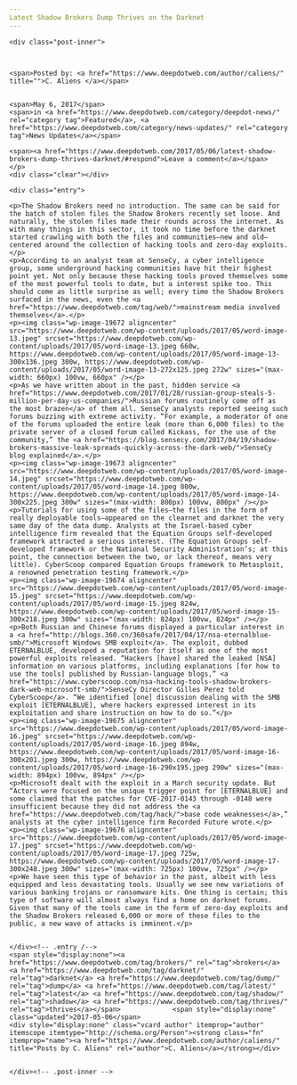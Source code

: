 ```yaml
---
Latest Shadow Brokers Dump Thrives on the Darknet
---
```

<article class="post-listing post-19663 post type-post status-publish format-standard has-post-thumbnail hentry category-deepdot-news category-news-updates tag-brokers tag-darknet tag-dump tag-latest tag-shadow tag-thrives">
    
    <div class="post-inner">
    
    
        
    <span>Posted by: <a href="https://www.deepdotweb.com/author/caliens/" title="">C. Aliens </a></span>
    
    
    <span>May 6, 2017</span>
    <span>in <a href="https://www.deepdotweb.com/category/deepdot-news/" rel="category tag">Featured</a>, <a href="https://www.deepdotweb.com/category/news-updates/" rel="category tag">News Updates</a></span>
    
    <span><a href="https://www.deepdotweb.com/2017/05/06/latest-shadow-brokers-dump-thrives-darknet/#respond">Leave a comment</a></span>
    </p>
    <div class="clear"></div>
    
    <div class="entry">
    
    <p>The Shadow Brokers need no introduction. The same can be said for the batch of stolen files the Shadow Brokers recently set loose. And naturally, the stolen files made their rounds across the internet. As with many things in this sector, it took no time before the darknet started crawling with both the files and communities—new and old—centered around the collection of hacking tools and zero-day exploits.</p>
    <p>According to an analyst team at SenseCy, a cyber intelligence group, some underground hacking communities have hit their highest point yet. Not only because these hacking tools proved themselves some of the most powerful tools to date, but a interest spike too. This should come as little surprise as well; every time the Shadow Brokers surfaced in the news, even the <a href="https://www.deepdotweb.com/tag/web/">mainstream media involved themselves</a>.</p>
    <p><img class="wp-image-19672 aligncenter" src="https://www.deepdotweb.com/wp-content/uploads/2017/05/word-image-13.jpeg" srcset="https://www.deepdotweb.com/wp-content/uploads/2017/05/word-image-13.jpeg 660w, https://www.deepdotweb.com/wp-content/uploads/2017/05/word-image-13-300x136.jpeg 300w, https://www.deepdotweb.com/wp-content/uploads/2017/05/word-image-13-272x125.jpeg 272w" sizes="(max-width: 660px) 100vw, 660px" /></p>
    <p>As we have written about in the past, hidden service <a href="https://www.deepdotweb.com/2017/01/28/russian-group-steals-5-million-per-day-us-companies/">Russian forums routinely come off as the most brazen</a> of them all. SenseCy analysts reported seeing such forums buzzing with extreme activity. “For example, a moderator of one of the forums uploaded the entire leak (more than 6,000 files) to the private server of a closed forum called Kickass, for the use of the community,” the <a href="https://blog.sensecy.com/2017/04/19/shadow-brokers-massive-leak-spreads-quickly-across-the-dark-web/">SenseCy blog explained</a>.</p>
    <p><img class="wp-image-19673 aligncenter" src="https://www.deepdotweb.com/wp-content/uploads/2017/05/word-image-14.jpeg" srcset="https://www.deepdotweb.com/wp-content/uploads/2017/05/word-image-14.jpeg 800w, https://www.deepdotweb.com/wp-content/uploads/2017/05/word-image-14-300x225.jpeg 300w" sizes="(max-width: 800px) 100vw, 800px" /></p>
    <p>Tutorials for using some of the files—the files in the form of really deployable tools—appeared on the clearnet and darknet the very same day of the data dump. Analysts at the Israel-based cyber intelligence firm revealed that the Equation Groups self-developed framework attracted a serious interest. (The Equation Groups self-developed framework or the National Security Administration‘s; at this point, the connection between the two, or lack thereof, means very little). CyberScoop compared Equation Groups framework to Metasploit, a renowned penetration testing framework.</p>
    <p><img class="wp-image-19674 aligncenter" src="https://www.deepdotweb.com/wp-content/uploads/2017/05/word-image-15.jpeg" srcset="https://www.deepdotweb.com/wp-content/uploads/2017/05/word-image-15.jpeg 824w, https://www.deepdotweb.com/wp-content/uploads/2017/05/word-image-15-300x218.jpeg 300w" sizes="(max-width: 824px) 100vw, 824px" /></p>
    <p>Both Russian and Chinese forums displayed a particular interest in a <a href="http://blogs.360.cn/360safe/2017/04/17/nsa-eternalblue-smb/">Microsoft Windows SMB exploit</a>. The exploit, dubbed ETERNALBLUE, developed a reputation for itself as one of the most powerful exploits released. “Hackers [have] shared the leaked [NSA] information on various platforms, including explanations [for how to use the tools] published by Russian-language blogs,” <a href="https://www.cyberscoop.com/nsa-hacking-tools-shadow-brokers-dark-web-microsoft-smb/">SenseCy Director Gilles Perez told CyberScoop</a>. “We identified [one] discussion dealing with the SMB exploit [ETERNALBLUE], where hackers expressed interest in its exploitation and share instruction on how to do so.”</p>
    <p><img class="wp-image-19675 aligncenter" src="https://www.deepdotweb.com/wp-content/uploads/2017/05/word-image-16.jpeg" srcset="https://www.deepdotweb.com/wp-content/uploads/2017/05/word-image-16.jpeg 894w, https://www.deepdotweb.com/wp-content/uploads/2017/05/word-image-16-300x201.jpeg 300w, https://www.deepdotweb.com/wp-content/uploads/2017/05/word-image-16-290x195.jpeg 290w" sizes="(max-width: 894px) 100vw, 894px" /></p>
    <p>Microsoft dealt with the exploit in a March security update. But “Actors were focused on the unique trigger point for [ETERNALBLUE] and some claimed that the patches for CVE-2017-0143 through -0148 were insufficient because they did not address the <a href="https://www.deepdotweb.com/tag/hack/">base code weaknesses</a>,” analysts at the cyber intelligence firm Recorded Future wrote.</p>
    <p><img class="wp-image-19676 aligncenter" src="https://www.deepdotweb.com/wp-content/uploads/2017/05/word-image-17.jpeg" srcset="https://www.deepdotweb.com/wp-content/uploads/2017/05/word-image-17.jpeg 725w, https://www.deepdotweb.com/wp-content/uploads/2017/05/word-image-17-300x248.jpeg 300w" sizes="(max-width: 725px) 100vw, 725px" /></p>
    <p>We have seen this type of behavior in the past, albeit with less equipped and less devastating tools. Usually we see new variations of various banking trojans or ransomware kits. One thing is certain; this type of software will almost always find a home on darknet forums. Given that many of the tools came in the form of zero-day exploits and the Shadow Brokers released 6,000 or more of these files to the public, a new wave of attacks is imminent.</p>
    
    
    </div><!-- .entry /-->
    <span style="display:none"><a href="https://www.deepdotweb.com/tag/brokers/" rel="tag">brokers</a> <a href="https://www.deepdotweb.com/tag/darknet/" rel="tag">darknet</a> <a href="https://www.deepdotweb.com/tag/dump/" rel="tag">dump</a> <a href="https://www.deepdotweb.com/tag/latest/" rel="tag">latest</a> <a href="https://www.deepdotweb.com/tag/shadow/" rel="tag">shadow</a> <a href="https://www.deepdotweb.com/tag/thrives/" rel="tag">thrives</a></span>				<span style="display:none" class="updated">2017-05-06</span>
    <div style="display:none" class="vcard author" itemprop="author" itemscope itemtype="http://schema.org/Person"><strong class="fn" itemprop="name"><a href="https://www.deepdotweb.com/author/caliens/" title="Posts by C. Aliens" rel="author">C. Aliens</a></strong></div>
    
    
    </div><!-- .post-inner -->
</article><!-- .post-listing -->

